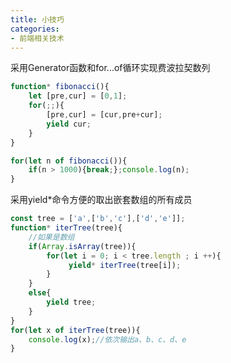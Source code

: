 ```yaml
---
title: 小技巧
categories: 
- 前端相关技术
---
```

采用Generator函数和for...of循环实现费波拉契数列



```javascript
function* fibonacci(){
    let [pre,cur] = [0,1];
    for(;;){
        [pre,cur] = [cur,pre+cur];       
        yield cur;
    }   
}

for(let n of fibonacci()){
    if(n > 1000){break;};console.log(n);
}
```

采用yield*命令方便的取出嵌套数组的所有成员

```javascript
const tree = ['a',['b','c'],['d','e']];
function* iterTree(tree){
    //如果是数组
    if(Array.isArray(tree)){
        for(let i = 0; i < tree.length ; i ++){
             yield* iterTree(tree[i]);
        }
    }
    else{
        yield tree;
    }
}
for(let x of iterTree(tree)){
    console.log(x);//依次输出a、b、c、d、e
}
```

